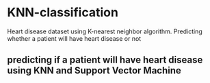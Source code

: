 # KNN-classification
Heart disease dataset using K-nearest neighbor algorithm. Predicting whether a patient will have heart disease or not 


## predicting if a patient will have heart disease using KNN and Support Vector Machine
